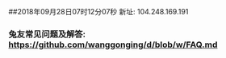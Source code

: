 ##2018年09月28日07时12分07秒 新址: 104.248.169.191
### 兔友常见问题及解答: https://github.com/wanggonging/d/blob/w/FAQ.md
